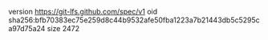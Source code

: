 version https://git-lfs.github.com/spec/v1
oid sha256:bfb70383ec75e259d8c44b9532afe50fba1223a7b21443db5c5295ca97d75a24
size 2472

